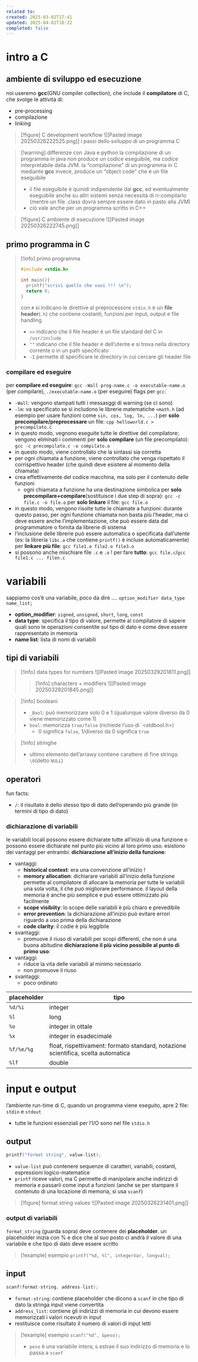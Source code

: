```yaml
---
related to: 
created: 2025-03-02T17:41
updated: 2025-04-02T10:22
completed: false
---
```

# intro a C
## ambiente di sviluppo ed esecuzione
noi useremo **gcc**(GNU compiler collection), che include il **compilatore** di C, che svolge le attività di:
- pre-processing
- compilazione
- linking
>[!figure] C development workflow
![[Pasted image 20250326222525.png]]
>i passi dello sviluppo di un programma C

>[!warning] differenze con Java e python
la compilazione di un programma in java non produce un codice eseguibile, ma codice interpretabile dalla JVM. 
la “compilazione” di un programma in C mediante **gcc** invece, produce un “object code” che è un file eseguibile
>- il file eseguibile è quinidi indipendente dal **gcc**, ed eventualmente eseguibile anche su altri sistemi senza necessità di ri-compilarlo (mentre un file .class dovrà sempre essere dato in pasto alla JVM)
>- ciò vale anche per un programma scritto in C++

>[!figure] C ambiente di esecuzione
![[Pasted image 20250326222745.png]]
## primo programma in C
>[!info] primo programma
>```c
>#include <stdio.h>
>
>int main(){
>	printf("scrivi quello che vuoi !!! \n");
>	return 0;
>}
>```
>con `#` si indicano le direttive al preprocessore
>`stdio.h` è un **file header**(`.h`) che contiene costanti, funzioni per input, output e file handling
>- `<>` indicano che il file header è un file standard del C in `/usr/include`
>- `""` indicano che il file header è dell’utente e si trova nella directory corrente o in un path specificato
>- `-I` permette di specificare le directory in cui cercare gli header file

### compilare ed eseguire
per **compilare ed eseguire**: `gcc -Wall prog-name.c -o executable-name.o` (per compilare), `./executable-name.o` (per eseguire)
flags per `gcc`:
- `-Wall`: vengono stampati tutti i messasggi di warning (se ci sono)
- `-lm`: va specificato se si includono le librerie matematiche `<math.h` (ad esempio per usare funzioni come `sin, cos, log, ln, ...`)
per **solo precompilare/preprocessare** un file: `cpp helloworld.c > precompilato.c`
- in questo modo, vegnono eseguite tutte le direttive del compilatore; vengono eliminati i commenti
per **solo compilare** (un file precompilato): `gcc -c precompilato.c -o compilato.o`
- in questo modo, viene controllato che la sintassi sia corretta
- per ogni chiamata a funzione, viene controllato che venga rispettato il corrispettivo header (che quindi deve esistere al momento della chiamata)
- crea effettivamente del codice macchina, ma solo per il contenuto delle funzioni
	- ogni chiamata a funzione ha una destinazione simbolica
per **solo precompilare+compilare**(sostituisce i due step di sopra): `gcc -c file.c -o file.o`
per **solo linkare** il file: `gcc file.o`
- in questo modo, vengono risolte tutte le chiamate a funzioni: durante questo passo, per ogni funzione chiamata non basta più l’header, ma ci deve essere anche l’implementazione, che può essere data dal programmatore o fornita da librerie di sistema
- l’inclusione delle librerie può essere automatica o specificata dall’utente (es: la libreria `libc.a` che contiene `printf()` è incluse automaticamente)
per **linkare più file**: `gcc file1.o file2.o file3.o`
- si possono anche mischiare file `.c` e `.o` !
per fare **tutto**: `gcc file.c`/`gcc file1.c ... filen.c`
# variabili
sappiamo cos’è una variabile, poco da dire ….
`option_modifier data_type name_list;`
- **option_modifier**: `signed`, `unsigned`, `short`, `long`, `const`
- **data type**: specifica il tipo di valore, permette al compilatore di sapere quali sono le operazioni consentite sul tipo di dato e come deve essere rappresentato in memoria
- **name list**: lista di nomi di variabili
## tipi di variabili
>[!info] data types for numbers
![[Pasted image 20250329201811.png]]
>>[!info] characters + modifiers
>![[Pasted image 20250329201845.png]]

>[!info] booleani
>- `_Bool`: può memorizzare solo 0 e 1 (qualunque valore diverso da 0 viene memorizzato come 1)
>- `bool`: memorizza `true/false` (richiede l’uso di `<stdbool.h>)
>	- 0 significa `false`, 1/diverso da 0 significa `true`

>[!info] stringhe
>- ultimo elemento dell’arrawy contiene carattere di fine stringa: `\0`(detto `NULL`)
## operatori
fun facts:
- `/`: il risultato è dello stesso tipo di dato dell’operando più grande (in termini di tipo di dato)
### dichiarazione di variabili
le variabili locali possono essere dichiarate tutte all’inizio di una funzione o possono essere dichiarate nel punto più vicino al loro primo uso.
esistono dei vantaggi per entrambi:
**dichiarazione all’inizio della funzione**:
- vantaggi:
	- **historical context**: era una convenzione all’inizio !
	- **memory allocation**: dichiarare variabili all’inizio della funzione permette al compilatore di allocare la memoria per tutte le variabili una sola volta, il che può migliorare performance. il layout della memoria è anche più semplice e può essere ottimizzato più facilmente
	- **scope visibiity**: lo scope delle variabili è più chiaro e prevedibile 
	- **error prevention**: la dichiarazione all’inizio può evitare errori riguardo a uso prima della dichiarazione
	- **code clarity**: il codie è più leggibile
- svantaggi:
	- promuove il riuso di variabili per scopi differenti, che non è una buona abitudine
**dichiarazione il più vicino possibile al punto di primo uso**:
- vantaggi:
	- riduce la vita delle variabili al minimo necessario
	- non promuove il riuso 
- svantaggi: 
	- poco ordinato

| placeholder | tipo                                                                              |
| ----------- | --------------------------------------------------------------------------------- |
| `%d/%i`     | integer                                                                           |
| `%l`        | long                                                                              |
| `%o`        | integer in ottale                                                                 |
| `%x`        | integer in esadecimale                                                            |
| `%f/%e/%g`  | float, rispettivament: formato standard, notazione scientifica, scelta automatica |
| `%lf`       | double                                                                            |
# input e output
l’ambiente run-time di C, quando un programma viene eseguito, apre 2 file: `stdin` e `stdout`
- tutte le funzioni essenziali per l’I/O sono nel file `stdio.h`
## output
```c
printf("format string", value-list);
```
- `value-list` può contenere sequenze di caratteri, variabili, costanti, espressioni logico-matematice
- `printf` riceve valori, ma C permette di manipolare anche indirizzi di memoria e passarli come input a funzioni (anche se per stampare il contenuto di una locazione di memoria, si usa `scanf`)
>[!figure] format string values
![[Pasted image 20250326231401.png]]
### output di variabili
`format_string` (guarda sopra) deve contenere dei **placeholder**. un placeholder inizia con % e dice che al suo posto ci andrà il valore di una variabile e che tipo di dato deve essere scritto
>[!example] esempio
 `printf("%d, %l", integerVar, longval);`

## input
```c
scanf(format-string, address-list);
```
- `format-string`: contiene placeholder che dicono a `scanf` in che tipo di dato la stringa input viene convertita
- `address_list`: contiene gli indirizzi di memoria in cui devono essere memorizzati i valori ricevuti in input
 - restituisce come risultato il numero di valori di input letti
 >[!example] esempio
 `scanf("%d", &peso);` 
 > - `peso` è una variabile intera, `&` estrae il suo indirizzo di memoria e lo passa a `scanf`
